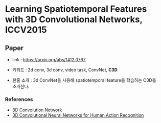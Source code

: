 ﻿# Learning Spatiotemporal Features with 3D Convolutional Networks, ICCV2015

## Paper

- link : https://arxiv.org/abs/1412.0767

- 키워드 : 2d conv, 3d conv, video task, ConvNet, **C3D**

- 한줄 소개 : 3d ConvNet을 사용해 spatiotemporal feature를 학습하는 C3D를 소개한다.

### References

- [3D Convolution Network](https://jay.tech.blog/2017/02/02/3d-convolutional-networks/)
- [3D Convolutional Neural Networks for Human Action Recognition](http://citeseerx.ist.psu.edu/viewdoc/download?doi=10.1.1.442.8617&rep=rep1&type=pdf)
